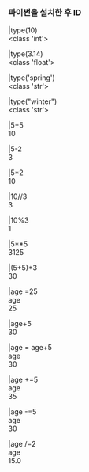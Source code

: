 ### 파이썬을 설치한 후 ID
|type(10)   
<class 'int'>   

|type(3.14)   
<class 'float'>   

|type('spring')   
<class 'str'>   

|type("winter")    
<class 'str'>    

|5+5    
10    

|5-2    
3   

|5*2    
10    

|10//3   
3   

|10%3   
1   

|5**5    
3125

|(5+5)*3   
30   

|age =25  
age  
25  

|age+5  
30  

|age = age+5  
age  
30  

|age +=5  
age  
35  

|age -=5  
age  
30  

|age /=2  
age  
15.0  

